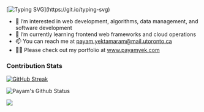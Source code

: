 [![Typing SVG](https://readme-typing-svg.demolab.com?font=Fira+Code&pause=1000&color=53BFF7&width=500&lines=Hey%2C+there.+I'm+Payam+Yektamaram!;I+work+at+MPAC+as+a+systems+developer!)](https://git.io/typing-svg)

- 👀 I’m interested in web development, algorithms, data management, and software development
- 🌱 I’m currently learning frontend web frameworks and cloud operations
- 📫 You can reach me at payam.yektamaram@mail.utoronto.ca
- 👨‍💻 Please check out my portfolio at www.payamyek.com

### Contribution Stats

[![GitHub Streak](https://streak-stats.demolab.com?user=payamyek&theme=dark)](https://git.io/streak-stats)

![Payam's Github Status](https://github-readme-stats.vercel.app/api?username=payamyek&show_icons=true&theme=synthwave&count_private=true&include_all_commits=true)

![](https://komarev.com/ghpvc/?username=payamyek)
